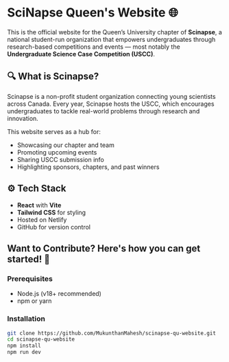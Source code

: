 # SciNapse Queen's Website 🌐

This is the official website for the Queen’s University chapter of **Scinapse**, a national student-run organization that empowers undergraduates through research-based competitions and events — most notably the **Undergraduate Science Case Competition (USCC)**.

## 🔍 What is Scinapse?

Scinapse is a non-profit student organization connecting young scientists across Canada. Every year, Scinapse hosts the USCC, which encourages undergraduates to tackle real-world problems through research and innovation.

This website serves as a hub for:
- Showcasing our chapter and team
- Promoting upcoming events
- Sharing USCC submission info
- Highlighting sponsors, chapters, and past winners

## ⚙️ Tech Stack

- **React** with **Vite**
- **Tailwind CSS** for styling
- Hosted on Netlify 
- GitHub for version control

## Want to Contribute? Here's how you can get started! 🚀

### Prerequisites
- Node.js (v18+ recommended)
- npm or yarn
 
### Installation

```bash
git clone https://github.com/MukunthanMahesh/scinapse-qu-website.git
cd scinapse-qu-website
npm install
npm run dev

